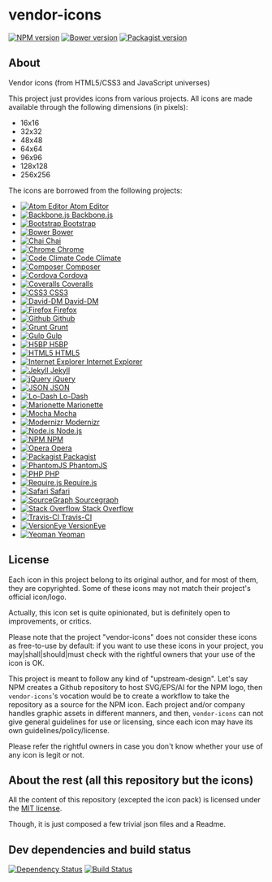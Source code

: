 vendor-icons
============


[![NPM version](https://img.shields.io/npm/v/vendor-icons.svg)](https://www.npmjs.org/package/vendor-icons)
[![Bower version](https://img.shields.io/bower/v/vendor-icons.svg)](http://bower.io/search/?q=vendor-icons)
[![Packagist version](https://img.shields.io/packagist/v/t1st3/vendor-icons.svg)](https://packagist.org/packages/t1st3/vendor-icons)


About
--------

Vendor icons (from HTML5/CSS3 and JavaScript universes)


This project just provides icons from various projects. All icons are made available through the following dimensions (in pixels):

* 16x16
* 32x32
* 48x48
* 64x64
* 96x96
* 128x128
* 256x256


The icons are borrowed from the following projects:

* [![Atom Editor](https://raw.githubusercontent.com/T1st3/vendor-icons/master/dist/32x32/atom.png) Atom Editor](https://atom.io/)
* [![Backbone.js](https://raw.githubusercontent.com/T1st3/vendor-icons/master/dist/32x32/backbone.png) Backbone.js](http://backbonejs.org/)
* [![Bootstrap](https://raw.githubusercontent.com/T1st3/vendor-icons/master/dist/32x32/bootstrap.png) Bootstrap](http://getbootstrap.com/)
* [![Bower](https://raw.githubusercontent.com/T1st3/vendor-icons/master/dist/32x32/bower.png) Bower](http://bower.io/)
* [![Chai](https://raw.githubusercontent.com/T1st3/vendor-icons/master/dist/32x32/chai.png) Chai](http://chaijs.com/)
* [![Chrome](https://raw.githubusercontent.com/T1st3/vendor-icons/master/dist/32x32/chrome.png) Chrome](https://www.google.com/chrome/browser/desktop/index.html)
* [![Code Climate](https://raw.githubusercontent.com/T1st3/vendor-icons/master/dist/32x32/code-climate.png) Code Climate](https://codeclimate.com/)
* [![Composer](https://raw.githubusercontent.com/T1st3/vendor-icons/master/dist/32x32/composer.png) Composer](https://getcomposer.org/)
* [![Cordova](https://raw.githubusercontent.com/T1st3/vendor-icons/master/dist/32x32/cordova.png) Cordova](http://cordova.apache.org/)
* [![Coveralls](https://raw.githubusercontent.com/T1st3/vendor-icons/master/dist/32x32/coveralls.png) Coveralls](https://coveralls.io/)
* [![CSS3](https://raw.githubusercontent.com/T1st3/vendor-icons/master/dist/32x32/css3.png) CSS3](http://www.w3.org/Style/CSS/)
* [![David-DM](https://raw.githubusercontent.com/T1st3/vendor-icons/master/dist/32x32/david-dm.png) David-DM](https://david-dm.org/)
* [![Firefox](https://raw.githubusercontent.com/T1st3/vendor-icons/master/dist/32x32/firefox.png) Firefox](https://www.mozilla.org/firefox/)
* [![Github](https://raw.githubusercontent.com/T1st3/vendor-icons/master/dist/32x32/github.png) Github](https://github.com/)
* [![Grunt](https://raw.githubusercontent.com/T1st3/vendor-icons/master/dist/32x32/grunt.png) Grunt](http://gruntjs.com/)
* [![Gulp](https://raw.githubusercontent.com/T1st3/vendor-icons/master/dist/32x32/gulp.png) Gulp](http://gulpjs.com/)
* [![H5BP](https://raw.githubusercontent.com/T1st3/vendor-icons/master/dist/32x32/h5bp.png) H5BP](https://html5boilerplate.com/)
* [![HTML5](https://raw.githubusercontent.com/T1st3/vendor-icons/master/dist/32x32/html5.png) HTML5](http://www.w3.org/TR/html5/)
* [![Internet Explorer](https://raw.githubusercontent.com/T1st3/vendor-icons/master/dist/32x32/ie.png) Internet Explorer](http://windows.microsoft.com/en-us/internet-explorer/download-ie)
* [![Jekyll](https://raw.githubusercontent.com/T1st3/vendor-icons/master/dist/32x32/jekyll.png) Jekyll](http://jekyllrb.com/)
* [![jQuery](https://raw.githubusercontent.com/T1st3/vendor-icons/master/dist/32x32/jquery.png) jQuery](http://jquery.com/)
* [![JSON](https://raw.githubusercontent.com/T1st3/vendor-icons/master/dist/32x32/json.png) JSON](http://json.org/)
* [![Lo-Dash](https://raw.githubusercontent.com/T1st3/vendor-icons/master/dist/32x32/lodash.png) Lo-Dash](http://lodash.com/)
* [![Marionette](https://raw.githubusercontent.com/T1st3/vendor-icons/master/dist/32x32/marionette.png) Marionette](http://marionettejs.com/)
* [![Mocha](https://raw.githubusercontent.com/T1st3/vendor-icons/master/dist/32x32/mocha.png) Mocha](http://mochajs.org/)
* [![Modernizr](https://raw.githubusercontent.com/T1st3/vendor-icons/master/dist/32x32/modernizr.png) Modernizr](http://modernizr.com/)
* [![Node.js](https://raw.githubusercontent.com/T1st3/vendor-icons/master/dist/32x32/nodejs.png) Node.js](https://nodejs.org/)
* [![NPM](https://raw.githubusercontent.com/T1st3/vendor-icons/master/dist/32x32/npm.png) NPM](https://www.npmjs.com/)
* [![Opera](https://raw.githubusercontent.com/T1st3/vendor-icons/master/dist/32x32/opera.png) Opera](http://www.opera.com)
* [![Packagist](https://raw.githubusercontent.com/T1st3/vendor-icons/master/dist/32x32/packagist.png) Packagist](https://packagist.org/)
* [![PhantomJS](https://raw.githubusercontent.com/T1st3/vendor-icons/master/dist/32x32/phantomjs.png) PhantomJS](http://phantomjs.org/)
* [![PHP](https://raw.githubusercontent.com/T1st3/vendor-icons/master/dist/32x32/php.png) PHP](http://php.net/)
* [![Require.js](https://raw.githubusercontent.com/T1st3/vendor-icons/master/dist/32x32/requirejs.png) Require.js](http://requirejs.org/)
* [![Safari](https://raw.githubusercontent.com/T1st3/vendor-icons/master/dist/32x32/safari.png) Safari](https://www.apple.com/safari/)
* [![SourceGraph](https://raw.githubusercontent.com/T1st3/vendor-icons/master/dist/32x32/sourcegraph.png) Sourcegraph](https://sourcegraph.com/)
* [![Stack Overflow](https://raw.githubusercontent.com/T1st3/vendor-icons/master/dist/32x32/stack-overflow.png) Stack Overflow](http://stackoverflow.com/)
* [![Travis-CI](https://raw.githubusercontent.com/T1st3/vendor-icons/master/dist/32x32/travis-ci.png) Travis-CI](https://travis-ci.org/)
* [![VersionEye](https://raw.githubusercontent.com/T1st3/vendor-icons/master/dist/32x32/versioneye.png) VersionEye](https://www.versioneye.com/)
* [![Yeoman](https://raw.githubusercontent.com/T1st3/vendor-icons/master/dist/32x32/yeoman.png) Yeoman](http://yeoman.io/)





License
---------

Each icon in this project belong to its original author, and for most of them, they are copyrighted. Some of these icons may not match their project's official icon/logo.

Actually, this icon set is quite opinionated, but is definitely open to improvements, or critics.

Please note that the project "vendor-icons" does not consider these icons as free-to-use by default: 
if you want to use these icons in your project, you may|shall|should|must check with the rightful owners that your use of the icon is OK.

This project is meant to follow any kind of "upstream-design". 
Let's say NPM creates a Github repository to host SVG/EPS/AI for the NPM logo, then `vendor-icons`'s vocation would be to create a workflow to take the repository as a source for the NPM icon. 
Each project and/or company handles graphic assets in different manners, and then, `vendor-icons` can not give general guidelines for use or licensing, since each icon may have its own guidelines/policy/license.

Please refer the rightful owners in case you don't know whether your use of any icon is legit or not.


About the rest (all this repository but the icons)
----------

All the content of this repository (excepted the icon pack) 
is licensed under the [MIT license](http://opensource.org/licenses/MIT).

Though, it is just composed a few trivial json files and a Readme.



Dev dependencies and build status
----------

[![Dependency Status](https://img.shields.io/david/dev/T1st3/vendor-icons.svg)](https://david-dm.org/t1st3/vendor-icons)
[![Build Status](https://img.shields.io/travis/T1st3/vendor-icons.svg)](https://travis-ci.org/T1st3/vendor-icons)



